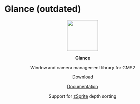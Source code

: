 # Glance (outdated)
<p align="center"><img src="https://cdn.discordapp.com/attachments/355942914280390668/755621067074044024/Asset_1Glance_logo.png" width="100"></p>

<p align="center"><b> Glance </b></p>
<p align="center"> Window and camera management library for GMS2 </p>

<p align="center"><a href="https://github.com/Soves/Glance/releases">Download</a></p>
<p align="center"><a href="https://github.com/Soves/Glance/wiki">Documentation</a></p>

<p align="center"> Support for <a href="https://github.com/Soves/zSprite">zSprite</a> depth sorting</p>
